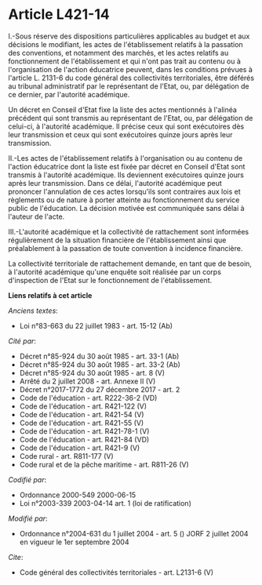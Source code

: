 # Article L421-14

I.-Sous réserve des dispositions particulières applicables au budget et aux décisions le modifiant, les actes de
l'établissement relatifs à la passation des conventions, et notamment des marchés, et les actes relatifs au fonctionnement de
l'établissement et qui n'ont pas trait au contenu ou à l'organisation de l'action éducatrice peuvent, dans les conditions
prévues à l'article L. 2131-6 du code général des collectivités territoriales, être déférés au tribunal administratif par le
représentant de l'Etat, ou, par délégation de ce dernier, par l'autorité académique. 

Un décret en Conseil d'Etat fixe la liste des actes mentionnés à l'alinéa précédent qui sont transmis au représentant de
l'Etat, ou, par délégation de celui-ci, à l'autorité académique. Il précise ceux qui sont exécutoires dès leur transmission
et ceux qui sont exécutoires quinze jours après leur transmission. 

II.-Les actes de l'établissement relatifs à l'organisation ou au contenu de l'action éducatrice dont la liste est fixée par
décret en Conseil d'Etat sont transmis à l'autorité académique. Ils deviennent exécutoires quinze jours après leur
transmission. Dans ce délai, l'autorité académique peut prononcer l'annulation de ces actes lorsqu'ils sont contraires aux
lois et règlements ou de nature à porter atteinte au fonctionnement du service public de l'éducation. La décision motivée est
communiquée sans délai à l'auteur de l'acte. 

III.-L'autorité académique et la collectivité de rattachement sont informées régulièrement de la situation financière de
l'établissement ainsi que préalablement à la passation de toute convention à incidence financière. 

La collectivité territoriale de rattachement demande, en tant que de besoin, à l'autorité académique qu'une enquête soit
réalisée par un corps d'inspection de l'Etat sur le fonctionnement de l'établissement.

**Liens relatifs à cet article**

_Anciens textes_:

  - Loi n°83-663 du 22 juillet 1983 - art. 15-12 (Ab)

_Cité par_:

  - Décret n°85-924 du 30 août 1985 - art. 33-1 (Ab)
  - Décret n°85-924 du 30 août 1985 - art. 33-2 (Ab)
  - Décret n°85-924 du 30 août 1985 - art. 8 (V)
  - Arrêté du 2 juillet 2008 - art. Annexe II (V)
  - Décret n°2017-1772 du 27 décembre 2017 - art. 2
  - Code de l'éducation - art. R222-36-2 (VD)
  - Code de l'éducation - art. R421-122 (V)
  - Code de l'éducation - art. R421-54 (V)
  - Code de l'éducation - art. R421-55 (V)
  - Code de l'éducation - art. R421-78-1 (V)
  - Code de l'éducation - art. R421-84 (VD)
  - Code de l'éducation - art. R421-9 (V)
  - Code rural - art. R811-177 (V)
  - Code rural et de la pêche maritime - art. R811-26 (V)

_Codifié par_:

  - Ordonnance 2000-549 2000-06-15
  - Loi n°2003-339 2003-04-14 art. 1 (loi de ratification)

_Modifié par_:

  - Ordonnance n°2004-631 du 1 juillet 2004 - art. 5 () JORF 2 juillet 2004 en vigueur le 1er septembre 2004

_Cite_:

  - Code général des collectivités territoriales - art. L2131-6 (V)

